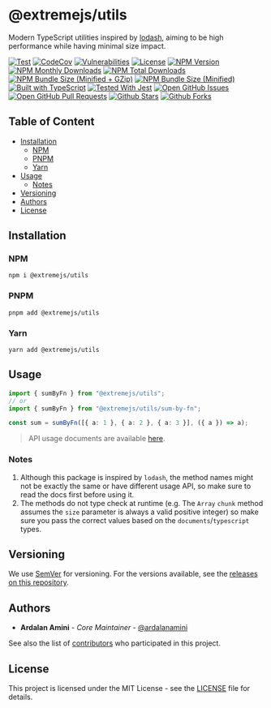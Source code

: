 # @extremejs/utils

Modern TypeScript utilities inspired by [lodash](https://lodash.com),
aiming to be high performance while having minimal size impact.

[![Test](https://github.com/extremejs/utils/actions/workflows/test.yaml/badge.svg)](https://github.com/extremejs/utils/actions/workflows/test.yaml)
[![CodeCov](https://codecov.io/gh/extremejs/utils/branch/main/graph/badge.svg?token=1TKSPJICKI)](https://codecov.io/gh/extremejs/utils)
[![Vulnerabilities](https://img.shields.io/snyk/vulnerabilities/github/extremejs/utils)](https://snyk.io/test/github/extremejs/utils)
[![License](https://img.shields.io/github/license/extremejs/utils.svg)](https://github.com/extremejs/utils/blob/main/LICENSE)
[![NPM Version](https://img.shields.io/npm/v/@extremejs/utils.svg)](https://www.npmjs.com/package/@extremejs/utils)
[![NPM Monthly Downloads](https://img.shields.io/npm/dm/@extremejs/utils.svg)](https://www.npmjs.com/package/@extremejs/utils)
[![NPM Total Downloads](https://img.shields.io/npm/dt/@extremejs/utils.svg)](https://www.npmjs.com/package/@extremejs/utils)
[![NPM Bundle Size (Minified + GZip)](https://img.shields.io/bundlephobia/minzip/@extremejs/utils.svg)](https://bundlephobia.com/package/@extremejs/utils)
[![NPM Bundle Size (Minified)](https://img.shields.io/bundlephobia/min/@extremejs/utils.svg)](https://bundlephobia.com/package/@extremejs/utils)
[![Built with TypeScript](https://img.shields.io/npm/types/prototyped.js.svg)](https://www.typescriptlang.org)
[![Tested With Jest](https://img.shields.io/badge/tested_with-jest-99424f.svg)](https://jestjs.io)
[![Open GitHub Issues](https://img.shields.io/github/issues-raw/extremejs/utils.svg)](https://github.com/extremejs/utils/issues)
[![Open GitHub Pull Requests](https://img.shields.io/github/issues-pr-raw/extremejs/utils)](https://github.com/extremejs/utils/pulls)
[![Github Stars](https://img.shields.io/github/stars/extremejs/utils.svg?style=social&label=Stars)](https://github.com/extremejs/utils)
[![Github Forks](https://img.shields.io/github/forks/extremejs/utils.svg?style=social&label=Fork)](https://github.com/extremejs/utils)

## Table of Content

- [Installation](#installation)
  - [NPM](#npm)
  - [PNPM](#pnpm)
  - [Yarn](#yarn)
- [Usage](#usage)
  - [Notes](#notes)
- [Versioning](#versioning)
- [Authors](#authors)
- [License](#license)

## Installation

### NPM

```shell
npm i @extremejs/utils
```

### PNPM

```shell
pnpm add @extremejs/utils
```

### Yarn

```shell
yarn add @extremejs/utils
```

## Usage

```typescript
import { sumByFn } from "@extremejs/utils";
// or
import { sumByFn } from "@extremejs/utils/sum-by-fn";

const sum = sumByFn([{ a: 1 }, { a: 2 }, { a: 3 }], ({ a }) => a);
```

> API usage documents are available [here](https://extremejs.github.io/utils).

### Notes

1. Although this package is inspired by `lodash`,
   the method names might not be exactly the same or have different usage API,
   so make sure to read the docs first before using it.
2. The methods do not type check at runtime
   (e.g. The `Array` `chunk` method assumes the `size` parameter is always a valid positive integer)
   so make sure you pass the correct values based on the `documents`/`typescript` types.

## Versioning

We use [SemVer](http://semver.org) for versioning.
For the versions available, see the [releases on this repository](https://github.com/extremejs/utils/releases).

## Authors

- **Ardalan Amini** - _Core Maintainer_ - [@ardalanamini](https://github.com/ardalanamini)

See also the list of [contributors](https://github.com/extremejs/utils/contributors) who participated in this project.

## License

This project is licensed under the MIT License - see the [LICENSE](https://github.com/extremejs/utils/blob/main/LICENSE) file for details.
